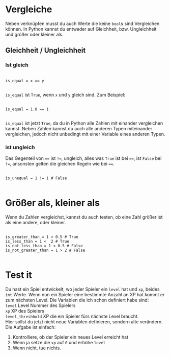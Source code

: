 # Vergleiche
Neben verknüpfen musst du auch Werte die keine `bool`s sind
Vergleichen können.
In Python kannst du entweder auf Gleichheit, bzw.
Ungleichheit und größer oder kleiner als.

## Gleichheit / Ungleichheit

### Ist gleich
<pre>
  <code class="python-lang">
is_equal = x == y
  </code>
</pre>
`is_equal` ist `True`, wenn `x` und `y` gleich sind.
Zum Beispiel:
<pre>
  <code class="python-lang">
is_equal = 1.0 == 1
  </code>
</pre>
`is_equal` ist jetzt `True`, da du in Python
alle Zahlen mit einander vergleichen kannst.
Neben Zahlen kannst du auch alle anderen Typen
miteinander vergleichen, jedoch nicht unbedingt
mit einer Variable eines anderen Typen.

### ist ungleich
Das Gegenteil von `==` ist `!=`,
ungleich, alles was `True` ist bei `==`,
ist `False` bei `!=`, ansonsten gelten
die gleichen Regeln wie bei `==`.
<pre>
  <code class="python-lang">
is_unequal = 1 != 1 # False
  </code>
</pre>

# Größer als, kleiner als
Wenn du Zahlen vergleichst, kannst du auch testen,
ob eine Zahl größer ist als eine andere, oder kleiner.
<pre>
  <code class="python-lang">
is_greater_than = 1 > 0.5 # True
is_less_than = 1 <  2 # True
is_not_less_than = 1 < 0.5 # False
is_not_greater_than = 1 > 2 # False
  </code>
</pre>

# Test it
Du hast ein Spiel entwickelt, wo jeder
Spieler ein `level` hat und `xp`, beides
`int` Werte.
Wenn nun ein Spieler eine bestimmte Anzahl an XP hat
kommt er zum nächsten Level.
Die Variablen die ich schon definiert habe sind:<br>
`level` Level Nummer des Spielers <br>
`xp` XP des Spielers <br>
`level_threshhold` XP die ein Spieler fürs nächste Level braucht.<br>
Hier sollst du jetzt nicht neue Variablen definieren,
sondern alte verändern.
Die Aufgabe ist einfach:
1. Kontrolliere, ob der Spieler ein neues Level erreicht hat
2. Wenn ja setze die `xp` auf `0` und erhöhe `level`
3. Wenn nicht, tue nichts.
